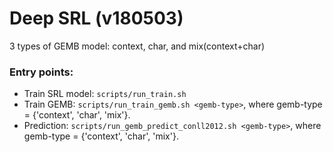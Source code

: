 # Deep SRL (v180503)

3 types of GEMB model: context, char, and mix(context+char)

### Entry points:
+ Train SRL model: ```scripts/run_train.sh```
+ Train GEMB: ```scripts/run_train_gemb.sh <gemb-type>```, where gemb-type = {'context', 'char', 'mix'}.
+ Prediction: ```scripts/run_gemb_predict_conll2012.sh <gemb-type>```, where gemb-type = {'context', 'char', 'mix'}.